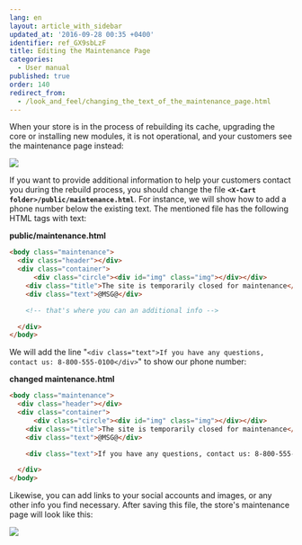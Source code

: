 ```yaml
---
lang: en
layout: article_with_sidebar
updated_at: '2016-09-28 00:35 +0400'
identifier: ref_GX9sbLzF
title: Editing the Maintenance Page
categories:
  - User manual
published: true
order: 140
redirect_from:
  - /look_and_feel/changing_the_text_of_the_maintenance_page.html
---
```


When your store is in the process of rebuilding its cache, upgrading the core or installing new modules, it is not operational, and your customers see the maintenance page instead:

![]({{site.baseurl}}/attachments/8750554/8719382.png)

If you want to provide additional information to help your customers contact you during the rebuild process, you should change the file **`<X-Cart folder>/public/maintenance.html`**. For instance, we will show how to add a phone number below the existing text. The mentioned file has the following HTML tags with text:

**public/maintenance.html**

```html
<body class="maintenance">
  <div class="header"></div>
  <div class="container">
	  <div class="circle"><div id="img" class="img"></div></div>
    <div class="title">The site is temporarily closed for maintenance</div>
    <div class="text">@MSG@</div>

	<!-- that's where you can an additional info -->

  </div>
</body>
```

We will add the line "`<div class="text">If you have any questions, contact us: 8-800-555-0100</div>`" to show our phone number:

**changed maintenance.html**

```html
<body class="maintenance">
  <div class="header"></div>
  <div class="container">
	  <div class="circle"><div id="img" class="img"></div></div>
    <div class="title">The site is temporarily closed for maintenance</div>
    <div class="text">@MSG@</div>

	<div class="text">If you have any questions, contact us: 8-800-555-0100</div>

  </div>
</body>
```

Likewise, you can add links to your social accounts and images, or any other info you find necessary. After saving this file, the store's maintenance page will look like this:

![]({{site.baseurl}}/attachments/8750554/8719383.png)

